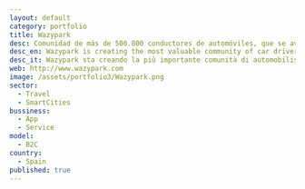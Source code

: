 ```yaml
---
layout: default
category: portfolio
title: Wazypark
desc: Comunidad de más de 500.000 conductores de automóviles, que se avisan de los huecos que dejan libres al empezar a conducir, ayudando a otros a encontrar plaza más rápido y ganando dinero con ello.
desc_en: Wazypark is creating the most valuable community of car drivers by offering solutions to daily driving problems in a disrupting way!
desc_it: Wazypark sta creando la più importante comunità di automobilisti, offrendo soluzioni a problemi di guida quotidiani in modo disruptive!
web: http://www.wazypark.com
image: /assets/portfolio3/Wazypark.png
sector: 
  - Travel
  - SmartCities
bussiness: 
  - App
  - Service
model:
  - B2C
country: 
  - Spain
published: true
---
```

